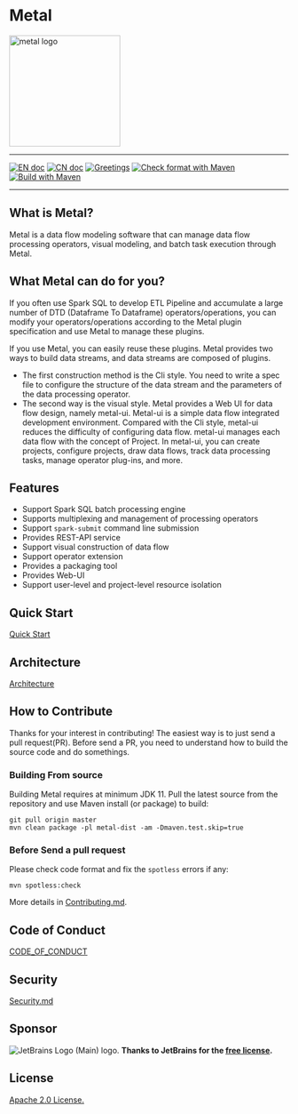 # Metal

<img src="/metal-ui/public/images/metal_brand.svg" alt="metal logo" height="200px" align="center" />

---

[![EN doc](https://img.shields.io/badge/document-English-blue.svg)](README.md) [![CN doc](https://img.shields.io/badge/document-Chinese-yellow.svg)](README_cn.md)
[![Greetings](https://github.com/CheneyYin/metal/actions/workflows/greetings.yml/badge.svg)](https://github.com/CheneyYin/metal/actions/workflows/greetings.yml)
[![Check format with Maven](https://github.com/CheneyYin/metal/actions/workflows/check_format.yml/badge.svg)](https://github.com/CheneyYin/metal/actions/workflows/check_format.yml)
[![Build with Maven](https://github.com/CheneyYin/metal/actions/workflows/maven_build.yml/badge.svg)](https://github.com/CheneyYin/metal/actions/workflows/maven_build.yml)

---
## What is Metal?

Metal is a data flow modeling software that can manage data flow processing operators, visual modeling, and batch task execution through Metal.


## What Metal can do for you?

If you often use Spark SQL to develop ETL Pipeline and accumulate a large number of DTD (Dataframe To Dataframe) operators/operations, you can modify your operators/operations according to the Metal plugin specification and use Metal to manage these plugins.

If you use Metal, you can easily reuse these plugins. Metal provides two ways to build data streams, and data streams are composed of plugins.

- The first construction method is the Cli style. You need to write a spec file to configure the structure of the data stream and the parameters of the data processing operator.
- The second way is the visual style. Metal provides a Web UI for data flow design, namely metal-ui. Metal-ui is a simple data flow integrated development environment. Compared with the Cli style, metal-ui reduces the difficulty of configuring data flow. metal-ui manages each data flow with the concept of Project. In metal-ui, you can create projects, configure projects, draw data flows, track data processing tasks, manage operator plug-ins, and more.

## Features
- Support Spark SQL batch processing engine
- Supports multiplexing and management of processing operators
- Support `spark-submit` command line submission
- Provides REST-API service
- Support visual construction of data flow
- Support operator extension
- Provides a packaging tool
- Provides Web-UI
- Support user-level and project-level resource isolation

## Quick Start
[Quick Start](/doc/Quick_Start.md)

## Architecture
[Architecture](/doc/Architecture.md)

## How to Contribute

Thanks for your interest in contributing! The easiest way is to just send a pull request(PR). Before send a PR, you need to understand how to build the source code and do somethings.

### Building From source

Building Metal requires at minimum JDK 11. Pull the latest source from the repository and use Maven install (or package) to build:

```shell
git pull origin master
mvn clean package -pl metal-dist -am -Dmaven.test.skip=true 
```

### Before Send a pull request

Please check code format and fix the `spotless` errors if any:

```shell
mvn spotless:check
```

More details in [Contributing.md](CONTRIBUTING.md).

## Code of Conduct
[CODE_OF_CONDUCT](CODE_OF_CONDUCT.md)

## Security
[Security.md](SECURITY.md)
## Sponsor
<img src="https://resources.jetbrains.com/storage/products/company/brand/logos/jb_beam.svg" alt="JetBrains Logo (Main) logo.">
<strong>Thanks to JetBrains for the <a target="_blank" href="https://jb.gg/OpenSourceSupport">free license</a>.</strong><br>

## License
[Apache 2.0 License.](LICENSE)


